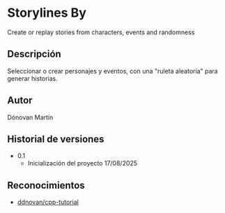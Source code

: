 # Storylines By

Create or replay stories from characters, events and randomness 

## Descripción

Seleccionar o crear personajes y eventos, con una "ruleta aleatoria" para generar historias.

## Autor

Dónovan Martín

## Historial de versiones

* 0.1
   * Inicialización del proyecto 17/08/2025

## Reconocimientos

* [ddnovan/cpp-tutorial](https://github.com/ddnovan/cpp-tutorial)
